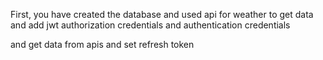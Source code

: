 First, you have created the database and used api for weather to get data and add jwt authorization credentials and authentication credentials 


and get data from apis and set refresh token 